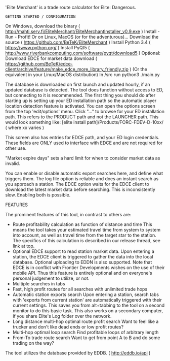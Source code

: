 'Elite Merchant' is a trade route calculator for Elite: Dangerous.

	GETTING STARTED / CONFIGURATION
 
On Windows, download the binary ( http://mahti.serv.fi/EliteMerchant/EliteMerchantInstaller_v0.9.exe )
Install - Run - Profit!
Or on Linux, MacOS (or for the adventurous)...
Download the source ( https://github.com/BeTeK/EliteMerchant )
Install Python 3.4 ( https://www.python.org/ )
Install PyQt5 ( http://www.riverbankcomputing.com/software/pyqt/download5 )
Optional: Download EDCE for market data download ( https://github.com/BeTeK/edce-client/archive/feature/make_edce_more_library_friendly.zip )
(Or the equivalent in your Linux/MacOS distribution)
In /src run  python3 ./main.py
 
The database is downloaded on first launch and updated hourly, if an updated
database is detected.
The tool does function without access to ED, but connecting to it is recommended.
The first thing you should do after starting up is setting up your ED installation
path so the automatic player location detection feature is activated.
You can open the options screen from the top 'edit/options' menu.
Click "..." to browse for your ED installation path.
This refers to the PRODUCT path and not the LAUNCHER path.
This would look something like:
	[elite install path]/Products/FORC-FDEV-D-10xx/     ( where xx varies )
 
This screen also has entries for EDCE path, and your ED login credentials.
These fields are ONLY used to interface with EDCE and are not required for other use.
 
"Market expire days" sets a hard limit for when to consider market data as invalid.
 
You can enable or disable automatic export searches here, and define what triggers
them. The log file option is reliable and does an instant search as you approach
a station. The EDCE option waits for the EDCE client to download the latest market
data before searching. This is inconsistently slow. Enabling both is possible.

  FEATURES

The prominent features of this tool, in contrast to others are:
- Route profitability calculation as function of distance and time
	This means the tool takes your estimated travel time from system to system
	into account, as well as travel time from the target star to the station.
	The specifics of this calculation is described in our release thread,
	see link at top.
- Optional EDCE support to read station market data.
	Upon entering a station, the EDCE client is triggered to gather the
	data into the local database. Optional uploading to EDDN is also supported.
	Note that EDCE is in conflict with Frontier Developments wishes on
	the use of their mobile API. Thus this feature is entirely optional
	and on everyone's personal judgement to utilize, or not.
- Multiple searches in tabs
- Fast, high profit routes for all searches with unlimited trade hops
- Automatic station exports search
	Upon entering a station, search tabs with 'exports from current station'
	are automatically triggered with their current settings.
	This saves you from alt+tabbing to the tool on a second monitor to do this
	basic task. This also works on a secondary computer, if you share Elite's Log
	folder over the network.
- Long distance multi-hop optimal route profit search
	Want to feel like a trucker and don't like dead ends or low profit routes?
- Multi-hop optimal loop search
	Find profitable loops of arbitrary length
- From-To trade route search
	Want to get from point A to B and do some trading on the way?
 
The tool utilizes the database provided by EDDB. ( http://eddb.io/api )
